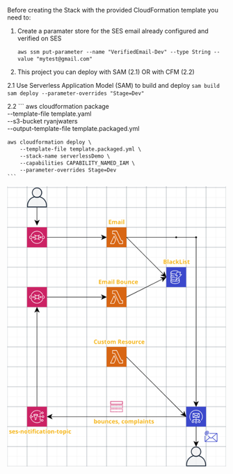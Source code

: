 Before creating the Stack with the provided CloudFormation template you need to:

1) Create a paramater store for the SES email already configured and verified on SES<br/>
    ```
    aws ssm put-parameter --name "VerifiedEmail-Dev" --type String --value "mytest@gmail.com"
    ```

2) This project you can deploy with SAM (2.1) OR with CFM (2.2)

2.1 Use Serverless Application Model (SAM) to build and deploy
    ```
    sam build
    sam deploy --parameter-overrides "Stage=Dev"
    ```

2.2
    ```
    aws cloudformation package \
        --template-file template.yaml \
        --s3-bucket ryanjwaters \
        --output-template-file template.packaged.yml

    aws cloudformation deploy \
        --template-file template.packaged.yml \
        --stack-name serverlessDemo \
        --capabilities CAPABILITY_NAMED_IAM \
        --parameter-overrides Stage=Dev
    ```

![Summary Diagram](https://github.com/ryanjwaters/aws-tools/blob/master/Serverless-EmailBlackList/Readme-summary.png)
